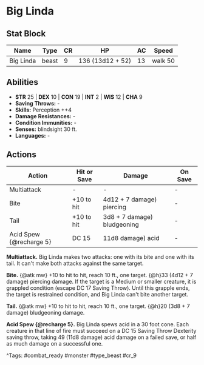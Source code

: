 # Big Linda

## Stat Block

| Name | Type | CR | HP | AC | Speed |
|------|------|----|----|----|-------|
| Big Linda | beast | 9 | 136 (13d12 + 52) | 13 | walk 50 |

## Abilities

- **STR** 25 | **DEX** 10 | **CON** 19 | **INT** 2 | **WIS** 12 | **CHA** 9
- **Saving Throws:** -  
- **Skills:** Perception ++4  
- **Damage Resistances:** -  
- **Condition Immunities:** -  
- **Senses:** blindsight 30 ft.  
- **Languages:** -


## Actions

| Action | Hit or Save | Damage | On Save |
|--------|--------------|--------|----------|
| Multiattack | - | - | - |
| Bite | +10 to hit | 4d12 + 7 damage) piercing | - |
| Tail | +10 to hit | 3d8 + 7 damage) bludgeoning | - |
| Acid Spew {@recharge 5} | DC 15 | 11d8 damage) acid | - |

**Multiattack.** Big Linda makes two attacks: one with its bite and one with its tail. It can't make both attacks against the same target.

**Bite.** {@atk mw} +10 to hit to hit, reach 10 ft., one target. {@h}33 (4d12 + 7 damage) piercing damage. If the target is a Medium or smaller creature, it is grappled condition (escape DC 17 Saving Throw). Until this grapple ends, the target is restrained condition, and Big Linda can't bite another target.

**Tail.** {@atk mw} +10 to hit to hit, reach 10 ft., one target. {@h}20 (3d8 + 7 damage) bludgeoning damage.

**Acid Spew {@recharge 5}.** Big Linda spews acid in a 30 foot cone. Each creature in that line of fire must succeed on a DC 15 Saving Throw Dexterity saving throw, taking 49 (11d8 damage) acid damage on a failed save, or half as much damage on a successful one.


^Tags: #combat_ready #monster #type_beast #cr_9